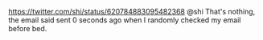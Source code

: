 https://twitter.com/shi/status/620784883095482368 @shi That's nothing, the email said sent 0 seconds ago when I randomly checked my email before bed.